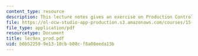 ```yaml
---
content_type: resource
description: This lecture notes gives an exercise on Production Control lecture.
file: https://ol-ocw-studio-app-production.s3.amazonaws.com/courses/15-760b-introduction-to-operations-management-spring-2004/b0b522599e1310cbb08cf8a08eeda13b_lec9ex_prod.pdf
file_type: application/pdf
resourcetype: Document
title: lec9ex_prod.pdf
uid: b0b52259-9e13-10cb-b08c-f8a08eeda13b
---
```

